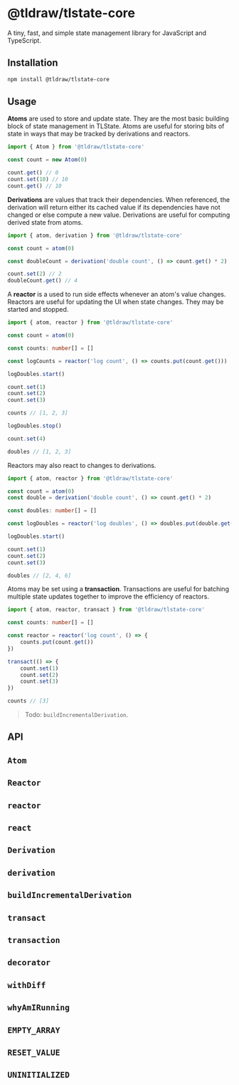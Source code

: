 # @tldraw/tlstate-core

A tiny, fast, and simple state management library for JavaScript and TypeScript.

## Installation

```bash
npm install @tldraw/tlstate-core
```

## Usage

**Atoms** are used to store and update state. They are the most basic building block of state management in TLState. Atoms are useful for storing bits of state in ways that may be tracked by derivations and reactors.

```ts
import { Atom } from '@tldraw/tlstate-core'

const count = new Atom(0)

count.get() // 0
count.set(10) // 10
count.get() // 10
```

**Derivations** are values that track their dependencies. When referenced, the derivation will return either its cached value if its dependencies have not changed or else compute a new value. Derivations are useful for computing derived state from atoms.

```ts
import { atom, derivation } from '@tldraw/tlstate-core'

const count = atom(0)

const doubleCount = derivation('double count', () => count.get() * 2)

count.set(2) // 2
doubleCount.get() // 4
```

A **reactor** is a used to run side effects whenever an atom's value changes. Reactors are useful for updating the UI when state changes. They may be started and stopped.

```ts
import { atom, reactor } from '@tldraw/tlstate-core'

const count = atom(0)

const counts: number[] = []

const logCounts = reactor('log count', () => counts.put(count.get()))

logDoubles.start()

count.set(1)
count.set(2)
count.set(3)

counts // [1, 2, 3]

logDoubles.stop()

count.set(4)

doubles // [1, 2, 3]
```

Reactors may also react to changes to derivations.

```ts
import { atom, reactor } from '@tldraw/tlstate-core'

const count = atom(0)
const double = derivation('double count', () => count.get() * 2)

const doubles: number[] = []

const logDoubles = reactor('log doubles', () => doubles.put(double.get()))

logDoubles.start()

count.set(1)
count.set(2)
count.set(3)

doubles // [2, 4, 6]
```

Atoms may be set using a **transaction**. Transactions are useful for batching multiple state updates together to improve the efficiency of reactors.

```ts
import { atom, reactor, transact } from '@tldraw/tlstate-core'

const counts: number[] = []

const reactor = reactor('log count', () => {
	counts.put(count.get())
})

transact(() => {
	count.set(1)
	count.set(2)
	count.set(3)
})

counts // [3]
```

> Todo: `buildIncrementalDerivation`.

## API

## `Atom`

## `Reactor`

## `reactor`

## `react`

## `Derivation`

## `derivation`

## `buildIncrementalDerivation`

## `transact`

## `transaction`

## `decorator`

## `withDiff`

## `whyAmIRunning`

## `EMPTY_ARRAY`

## `RESET_VALUE`

## `UNINITIALIZED`
